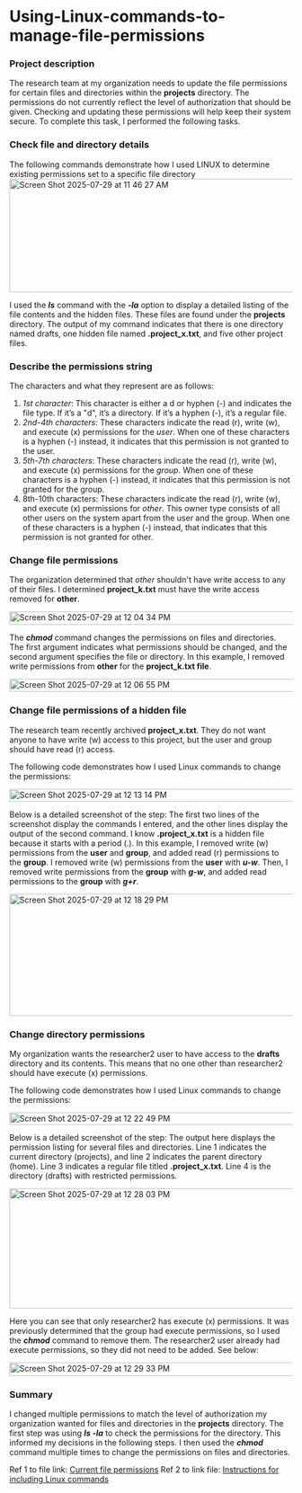 # Using-Linux-commands-to-manage-file-permissions

### Project description
The research team at my organization needs to update the file permissions for certain files and directories within the **projects** directory. The permissions do not currently reflect the level of authorization that should be given. Checking and updating these permissions will help keep their system secure. To complete this task, I performed the following tasks.

### Check file and directory details
The following commands demonstrate how I used LINUX to determine existing permissions set to a specific file directory
<img width="613" height="202" alt="Screen Shot 2025-07-29 at 11 46 27 AM" src="https://github.com/user-attachments/assets/5c57879a-4018-4b6c-a6d3-b3ccb1e4de40" />

I used the ***ls*** command with the ***-la*** option to display a detailed listing of the file contents and the hidden files. These files are found under the **projects** directory. The output of my command indicates that there is one directory named drafts, one hidden file named **.project_x.txt**, and five other project files.

### Describe the permissions string
The characters and what they represent are as follows:
1) *1st character*: This character is either a d or hyphen (-) and indicates the file type. If it’s a "d", it’s a directory. If it’s a hyphen (-), it’s a regular file.
2) *2nd-4th characters*: These characters indicate the read (r), write (w), and execute (x) permissions for the *user*. When one of these characters is a hyphen (-) instead, it indicates that this permission is not granted to the user.
3) *5th-7th characters*: These characters indicate the read (r), write (w), and execute (x) permissions for the *group*. When one of these characters is a hyphen (-) instead, it indicates that this permission is not granted for the group.
4) 8th-10th characters: These characters indicate the read (r), write (w), and execute (x) permissions for *other*. This owner type consists of all other users on the system apart from the user and the group. When one of these characters is a hyphen (-) instead, that indicates that this permission is not granted for other.

### Change file permissions
The organization determined that *other* shouldn't have write access to any of their files. I determined **project_k.txt** must have the write access removed for **other**.

<img width="621" height="24" alt="Screen Shot 2025-07-29 at 12 04 34 PM" src="https://github.com/user-attachments/assets/ccf733c2-c3a3-4a89-be59-da988dda3aac" />

The ***chmod*** command changes the permissions on files and directories. The first argument indicates what permissions should be changed, and the second argument specifies the file or directory. In this example, I removed write permissions from **other** for the **project_k.txt file**.

<img width="616" height="23" alt="Screen Shot 2025-07-29 at 12 06 55 PM" src="https://github.com/user-attachments/assets/71bfc5df-57a0-4c03-8ada-4d9ed890a269" />

### Change file permissions of a hidden file
The research team recently archived **project_x.txt**. They do not want anyone to have write (w) access to this project, but the user and group should have read (r) access.

The following code demonstrates how I used Linux commands to change the permissions:

<img width="612" height="23" alt="Screen Shot 2025-07-29 at 12 13 14 PM" src="https://github.com/user-attachments/assets/87b58f23-658a-4cf5-b034-67f546d551a8" />

Below is a detailed screenshot of the step:
The first two lines of the screenshot display the commands I entered, and the other lines display the output of the second command. I know **.project_x.txt** is a hidden file because it starts with a period (.). In this example, I removed write (w) permissions from the **user** and **group**, and added read (r) permissions to the **group**. I removed write (w) permissions from the **user** with ***u-w***. Then, I removed write permissions from the **group** with ***g-w***, and added read permissions to the **group** with ***g+r***.

<img width="613" height="217" alt="Screen Shot 2025-07-29 at 12 18 29 PM" src="https://github.com/user-attachments/assets/35231240-fb17-4d70-8aef-73bd82f6f276" />

### Change directory permissions
My organization wants the researcher2 user to have access to the **drafts** directory and its contents. This means that no one other than researcher2 should have execute (x)
permissions.

The following code demonstrates how I used Linux commands to change the permissions:

<img width="613" height="22" alt="Screen Shot 2025-07-29 at 12 22 49 PM" src="https://github.com/user-attachments/assets/3a10e69a-81a4-4324-9f81-edfeab38f982" />

Below is a detailed screenshot of the step:
The output here displays the permission listing for several files and directories. Line 1 indicates the current directory (projects), and line 2 indicates the parent directory (home). Line 3 indicates a regular file titled **.project_x.txt**. Line 4 is the directory (drafts) with restricted permissions.

<img width="613" height="214" alt="Screen Shot 2025-07-29 at 12 28 03 PM" src="https://github.com/user-attachments/assets/ea50ac29-2b0d-49de-8f84-deeba04fdb49" />

Here you can see that only researcher2 has execute (x) permissions. It was previously determined that the group had execute permissions, so I used the ***chmod*** command
to remove them. The researcher2 user already had execute permissions, so they did not need to be added. See below:

<img width="615" height="24" alt="Screen Shot 2025-07-29 at 12 29 33 PM" src="https://github.com/user-attachments/assets/068a9eaa-26d1-467f-9814-0660ab5c3b44" />

### Summary

I changed multiple permissions to match the level of authorization my organization wanted for files and directories in the **projects** directory. The first step was using ***ls -la*** to check the permissions for the directory. This informed my decisions in the following steps. I then used the ***chmod*** command multiple times to change the permissions on files and directories.

Ref 1 to file link: [Current file permissions](https://docs.google.com/document/d/11BOhE1g6YvFemT5ANsQoO2USuQvR8a9Wc0bKp3-6kuA/edit?tab=t.0#heading=h.dooa9fyvnog2)
Ref 2 to link file: [Instructions for including Linux commands](https://docs.google.com/document/d/19JbIGtFBdPhJSFDybElhftjf-_Xb44lhWrcDFRNeAxo/edit?tab=t.0#heading=h.dooa9fyvnog2)





